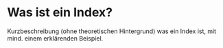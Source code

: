 # Was ist ein Index?
Kurzbeschreibung (ohne theoretischen Hintergrund) was ein Index ist, mit mind. einem erklärenden Beispiel.